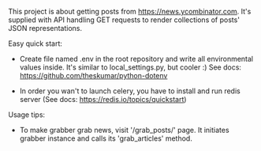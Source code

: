 This project is about getting posts from https://news.ycombinator.com.
It's supplied with API handling GET requests to render collections of posts' JSON representations.

Easy quick start:
- Create file named .env in the root repository and write all environmental values inside.
It's similar to local_settings.py, but cooler :) See docs: https://github.com/theskumar/python-dotenv

- In order you wan't to launch celery, you have to install and run redis server
(See docs: https://redis.io/topics/quickstart)

Usage tips:
- To make grabber grab news, visit '/grab_posts/' page. It initiates grabber instance and
calls its 'grab_articles' method.